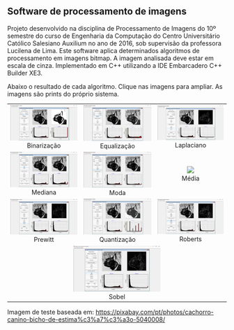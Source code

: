 ## Software de processamento de imagens

Projeto desenvolvido na disciplina de Processamento de Imagens do 10º semestre do curso de Engenharia da Computação do Centro Universitário Católico Salesiano Auxilium no ano de 2016, sob supervisão da professora Lucilena de Lima. Este software aplica determinados algoritmos de processamento em imagens bitmap. A imagem analisada deve estar em escala de cinza. Implementado em C++ utilizando a IDE Embarcadero C++ Builder XE3.

Abaixo o resultado de cada algoritmo. Clique nas imagens para ampliar. As imagens são prints do próprio sistema.


<table>
	<tr>
		<td align="center">
			<img src="https://github.com/simastech-com/ProcessamentoDeImagensAlgoritmos/blob/main/img/Binariza%C3%A7%C3%A3o.png" width="200"/>
			<br/>Binarização
		</td>
		<td align="center">
			<img src="https://github.com/simastech-com/ProcessamentoDeImagensAlgoritmos/blob/main/img/Equaliza%C3%A7%C3%A3o.png" width="200"/>
			<br/>Equalização
		</td>
		<td align="center">
			<img src="https://github.com/simastech-com/ProcessamentoDeImagensAlgoritmos/blob/main/img/Laplaciano.png" width="200"/>
			<br/>Laplaciano
		</td>
	</tr>
	<tr>
		<td align="center">
			<img src="https://github.com/simastech-com/ProcessamentoDeImagensAlgoritmos/blob/main/img/Mediana.png" width="200"/>
			<br/>Mediana
		</td>
		<td align="center">
			<img src="https://github.com/simastech-com/ProcessamentoDeImagensAlgoritmos/blob/main/img/Moda.png" width="200"/>
			<br/>Moda
		</td>
		<td align="center">
			<img src="https://github.com/simastech-com/ProcessamentoDeImagensAlgoritmos/blob/main/img/M%C3%A9dia.png" width="200"/>
			<br/>Média
		</td>
	</tr>
	<tr>
		<td align="center">
			<img src="https://github.com/simastech-com/ProcessamentoDeImagensAlgoritmos/blob/main/img/Prewitt.png" width="200"/>
			<br/>Prewitt
		</td>
		<td align="center">
			<img src="https://github.com/simastech-com/ProcessamentoDeImagensAlgoritmos/blob/main/img/Quantiza%C3%A7%C3%A3o.png" width="200"/>
			<br/>Quantização
		</td>
		<td align="center">
			<img src="https://github.com/simastech-com/ProcessamentoDeImagensAlgoritmos/blob/main/img/Roberts.png" width="200"/>
			<br/>Roberts
		</td>
	</tr>
	<tr>
		<td align="center" colspan="3">
			<img src="https://github.com/simastech-com/ProcessamentoDeImagensAlgoritmos/blob/main/img/Sobel.png" width="200"/>
			<br/>Sobel
		</td>
	</tr>
</table>

Imagem de teste baseada em: https://pixabay.com/pt/photos/cachorro-canino-bicho-de-estima%c3%a7%c3%a3o-5040008/
